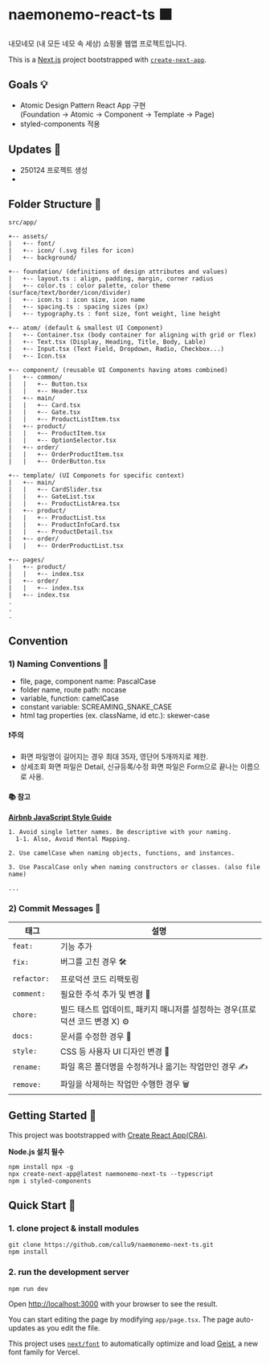 # naemonemo-react-ts 🟫

내모네모 (내 모든 네모 속 세상) 쇼핑몰 웹앱 프로젝트입니다.

This is a [Next.js](https://nextjs.org) project bootstrapped with [`create-next-app`](https://nextjs.org/docs/app/api-reference/cli/create-next-app).


## Goals 💡

- Atomic Design Pattern React App 구현<br />
  (Foundation -> Atomic -> Component -> Template -> Page)
- styled-components 적용

## Updates 📝

- 250124 프로젝트 생성
- 

## Folder Structure 📁

```
src/app/

+-- assets/
|   +-- font/
|   +-- icon/ (.svg files for icon)
|   +-- background/

+-- foundation/ (definitions of design attributes and values)
|   +-- layout.ts : align, padding, margin, corner radius
|   +-- color.ts : color palette, color theme (surface/text/border/icon/divider)
|   +-- icon.ts : icon size, icon name
|   +-- spacing.ts : spacing sizes (px)
|   +-- typography.ts : font size, font weight, line height

+-- atom/ (default & smallest UI Component)
|   +-- Container.tsx (body container for aligning with grid or flex)
|   +-- Text.tsx (Display, Heading, Title, Body, Lable)
|   +-- Input.tsx (Text Field, Dropdown, Radio, Checkbox...)
|   +-- Icon.tsx

+-- component/ (reusable UI Components having atoms combined)
|   +-- common/
|   |   +-- Button.tsx
|   |   +-- Header.tsx
|   +-- main/
|   |   +-- Card.tsx
|   |   +-- Gate.tsx
|   |   +-- ProductListItem.tsx
|   +-- product/
|   |   +-- ProductItem.tsx
|   |   +-- OptionSelector.tsx
|   +-- order/
|   |   +-- OrderProductItem.tsx
|   |   +-- OrderButton.tsx

+-- template/ (UI Componets for specific context)
|   +-- main/
|   |   +-- CardSlider.tsx
|   |   +-- GateList.tsx
|   |   +-- ProductListArea.tsx
|   +-- product/
|   |   +-- ProductList.tsx
|   |   +-- ProductInfoCard.tsx
|   |   +-- ProductDetail.tsx
|   +-- order/
|   |   +-- OrderProductList.tsx

+-- pages/
|   +-- product/
|   |   +-- index.tsx
|   +-- order/
|   |   +-- index.tsx
|   +-- index.tsx
.
.
.
```

## Convention

### 1) Naming Conventions 📝

- file, page, component name: PascalCase
- folder name, route path: nocase
- variable, function: camelCase
- constant variable: SCREAMING_SNAKE_CASE
- html tag properties (ex. className, id etc.): skewer-case

#### ❗️주의

- 화면 파일명이 길어지는 경우 최대 35자, 영단어 5개까지로 제한.
- 상세조회 화면 파일은 Detail, 신규등록/수정 화면 파일은 Form으로 끝나는 이름으로 사용.

#### 📚 참고

[**Airbnb JavaScript Style Guide**](https://github.com/airbnb/javascript)

```
1. Avoid single letter names. Be descriptive with your naming.
  1-1. Also, Avoid Mental Mapping.

2. Use camelCase when naming objects, functions, and instances.

3. Use PascalCase only when naming constructors or classes. (also file name)

...
```

### 2) Commit Messages 💬

| 태그         | 설명                                                                         |
| ------------ | ---------------------------------------------------------------------------- |
| `feat: `     | 기능 추가                                                                    |
| `fix: `      | 버그를 고친 경우 🛠                                                           |
| `refactor: ` | 프로덕션 코드 리팩토링                                                       |
| `comment: `  | 필요한 주석 추가 및 변경 💬                                                  |
| `chore: `    | 빌드 태스트 업데이트, 패키지 매니저를 설정하는 경우(프로덕션 코드 변경 X) ⚙️ |
| `docs: `     | 문서를 수정한 경우 📝                                                        |
| `style: `    | CSS 등 사용자 UI 디자인 변경 🎨                                              |
| `rename: `   | 파일 혹은 폴더명을 수정하거나 옮기는 작업만인 경우 ✍️                        |
| `remove: `   | 파일을 삭제하는 작업만 수행한 경우 🗑️                                        |

## Getting Started 🚀

This project was bootstrapped with [Create React App(CRA)](https://github.com/facebook/create-react-app).

**Node.js 설치 필수**

```
npm install npx -g
npx create-next-app@latest naemonemo-next-ts --typescript
npm i styled-components
```

## Quick Start 🚀

### 1. clone project & install modules

```
git clone https://github.com/callu9/naemonemo-next-ts.git
npm install
```

### 2. run the development server

```
npm run dev
```

Open [http://localhost:3000](http://localhost:3000) with your browser to see the result.

You can start editing the page by modifying `app/page.tsx`. The page auto-updates as you edit the file.

This project uses [`next/font`](https://nextjs.org/docs/app/building-your-application/optimizing/fonts) to automatically optimize and load [Geist](https://vercel.com/font), a new font family for Vercel.
